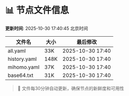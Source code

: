 # 📊 节点文件信息

**更新时间**: 2025-10-30 17:40:45 北京时间

| 文件名 | 大小 | 最后修改 |
|--------|------|----------|
| all.yaml | 33K | 2025-10-30 17:40 |
| history.yaml | 148K | 2025-10-30 17:40 |
| mihomo.yaml | 37K | 2025-10-30 17:40 |
| base64.txt | 31K | 2025-10-30 17:40 |

> 🔄 文件每30分钟自动更新，确保节点的新鲜度和可用性
